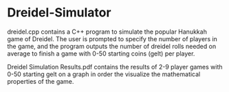 # Dreidel-Simulator

dreidel.cpp contains a C++ program to simulate the popular Hanukkah game of Dreidel. The user is prompted to specify the number of players in the game, and the program outputs the number of dreidel rolls needed on average to finish a game with 0-50 starting coins (gelt) per player.

Dreidel Simulation Results.pdf contains the results of 2-9 player games with 0-50 starting gelt on a graph in order the visualize the mathematical properties of the game. 
